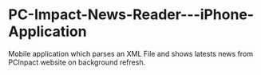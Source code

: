 PC-Impact-News-Reader---iPhone-Application
==========================================

Mobile application which parses an XML File and shows latests news from PCInpact website on background refresh.
